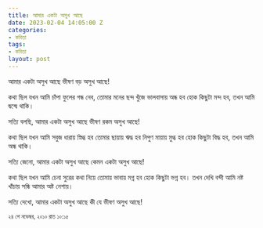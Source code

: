 ```yaml
---
title: আমার একটা অসুখ আছে
date: 2023-02-04 14:05:00 Z
categories:
- কবিতা
tags:
- কবিতা
layout: post
---
```


আমার একটা অসুখ আছে
ভীষণ বড় অসুখ আছে!

কথা ছিল যখন আমি
চাঁপা ফুলের গন্ধ নেব,
তোমার মনের ছন্দ খুঁজে
ভালবাসায় অন্ধ হব
হোক কিছুটা মন্দ হব,
তখন আমি দ্বন্দ্বে থাকি।

সত্যি বলছি,
আমার একটা অসুখ আছে
ভীষণ রকম অসুখ আছে!

কথা ছিল যখন আমি
সবুজ ধারায় স্নিগ্ধ হব
তোমার ছায়ায় ঋদ্ধ হব
নিপুণ মায়ায় মুগ্ধ হব
হোক কিছুটা বিদ্ধ হব,
তখন আমি অন্ধ থাকি।

সত্যি জেনো,
আমার একটা অসুখ আছে
কেমন একটা অসুখ আছে!

কথা ছিল যখন আমি
চেনা সুরের কথা নিয়ে
তোমায় ভাবায় মগ্ন হব
হোক কিছুটা ভগ্ন হব।
তখন দেখি
বন্দী আমি নষ্ট খাঁচায়
সন্ধি আমার অষ্ট নেশায়।

সত্যি দেখো,
আমার একটা অসুখ আছে
কী যে ভীষণ অসুখ আছে!

<small>২৪ শে নভেম্বর, ২০১০ রাত ১০:১৫</small>